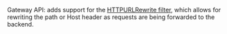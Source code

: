 Gateway API: adds support for the [HTTPURLRewrite filter](https://gateway-api.sigs.k8s.io/references/spec/#gateway.networking.k8s.io/v1beta1.HTTPURLRewriteFilter), which allows for rewriting the path or Host header as requests are being forwarded to the backend.
